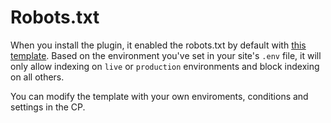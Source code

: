 # Robots.txt
When you install the plugin, it enabled the robots.txt by default with [this template](src/templates/_placeholder/_robots.twig). Based on the environment you've set in your site's ``.env`` file, it will only allow indexing on `live` or `production` environments and block indexing on all others.

You can modify the template with your own enviroments, conditions and settings in the CP.
